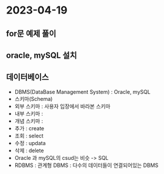 # 2023-04-19

## for문 예제 풀이

## oracle, mySQL 설치

## 데이터베이스
- DBMS(DataBase Management System) : Oracle, mySQL 
- 스키마(Schema)
- 외부 스키마 : 사용자 입장에서 바라본 스키마
- 내부 스키마 : 
- 개념 스키마 : 
- 추가 : create
- 조회 : select
- 수정 : updata
- 삭제 : delete
- Oracle 과 mySQL의 csud는 비슷 -> SQL
- RDBMS : 관계형 DBMS : 다수의 데이터들이 연결되어있는 DBMS







